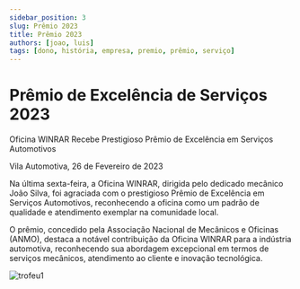 ```yaml
---
sidebar_position: 3
slug: Prêmio 2023
title: Prêmio 2023
authors: [joao, luis]
tags: [dono, história, empresa, premio, prêmio, serviço]
---
```


# Prêmio de Excelência de Serviços 2023

Oficina WINRAR Recebe Prestigioso Prêmio de Excelência em Serviços Automotivos

Vila Automotiva, 26 de Fevereiro de 2023

Na última sexta-feira, a Oficina WINRAR, dirigida pelo dedicado mecânico João Silva, foi agraciada com o prestigioso Prêmio de Excelência em Serviços Automotivos, reconhecendo a oficina como um padrão de qualidade e atendimento exemplar na comunidade local.

O prêmio, concedido pela Associação Nacional de Mecânicos e Oficinas (ANMO), destaca a notável contribuição da Oficina WINRAR para a indústria automotiva, reconhecendo sua abordagem excepcional em termos de serviços mecânicos, atendimento ao cliente e inovação tecnológica.

![trofeu1](https://www.freeiconspng.com/thumbs/trophy-png/trophy-png-14.png)